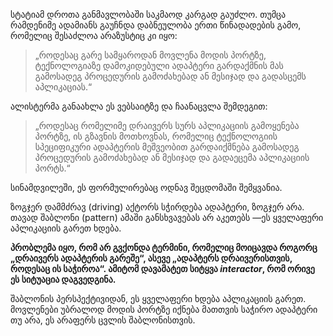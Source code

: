

სტატიამ დროთა განმავლობაში საკმაოდ კარგად გაუძლო. თუმცა რამდენიმე ადამიანს გაუჩნდა დაბნეულობა ერთი წინადადების გამო, რომელიც შესაძლოა არაზუსტიც კი იყო:

> „როდესაც გარე სამყაროდან მოვლენა მოდის პორტზე, ტექნოლოგიაზე დამოკიდებული ადაპტერი გარდაქმნის მას გამოსადეგ პროცედურის გამოძახებად ან მესიჯად და გადასცემს აპლიკაციას.“

ალისტერმა განაახლა ეს ვებსაიტზე და ჩაანაცვლა შემდეგით:

> „როდესაც რომელიმე დრაივერს სურს აპლიკაციის გამოყენება პორტზე, ის გზავნის მოთხოვნას, რომელიც ტექნოლოგიის სპეციფიკური ადაპტერის მეშვეობით გარდაიქმნება გამოსადეგ პროცედურის გამოძახებად ან მესიჯად და გადაეცემა აპლიკაციის პორტს.“

სინამდვილეში, ეს ფორმულირებაც ოდნავ შეცდომაში შემყვანია.

ზოგჯერ დამმძრავ (driving) აქტორს სჭირდება ადაპტერი, ზოგჯერ  არა. თავად შაბლონი (pattern) ამაში განსხვავებას არ აკეთებს —ეს ყველაფერი აპლიკაციის გარეთ ხდება.

**პრობლემა იყო, რომ არ გვქონდა ტერმინი, რომელიც მოიცავდა როგორც „დრაივერს ადაპტერის გარეშე“, ასევე „ადაპტერს დრაივერისთვის, როდესაც ის საჭიროა“. ამიტომ დავამატეთ სიტყვა _interactor_, რომ ორივე ეს სიტუაცია დაგვედგინა.**

შაბლონის პერსპექტივიდან, ეს ყველაფერი ხდება აპლიკაციის გარეთ. მოვლენები უბრალოდ მოდის პორტზე  იქნება მათთვის საჭირო ადაპტერი თუ არა, ეს არაფერს ცვლის შაბლონისთვის.